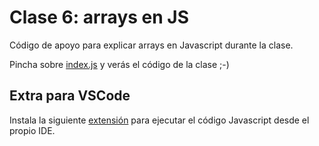 # Clase 6: arrays en JS
Código de apoyo para explicar arrays en Javascript durante la clase.

Pincha sobre [index.js](index.js) y verás el código de la clase ;-)

## Extra para VSCode
Instala la siguiente [extensión](https://marketplace.visualstudio.com/items?itemName=formulahendry.code-runner) para ejecutar el código Javascript desde el propio IDE.